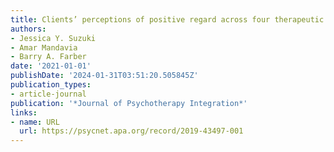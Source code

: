 ```yaml
---
title: Clients’ perceptions of positive regard across four therapeutic orientations.
authors:
- Jessica Y. Suzuki
- Amar Mandavia
- Barry A. Farber
date: '2021-01-01'
publishDate: '2024-01-31T03:51:20.505845Z'
publication_types:
- article-journal
publication: '*Journal of Psychotherapy Integration*'
links:
- name: URL
  url: https://psycnet.apa.org/record/2019-43497-001
---
```

